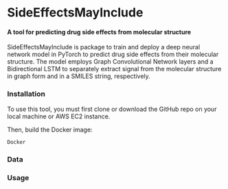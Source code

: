 # SideEffectsMayInclude
#### A tool for predicting drug side effects from molecular structure

SideEffectsMayInclude is package to train and deploy a deep neural network model in PyTorch to predict drug side effects from their molecular structure. The model employs Graph Convolutional Network layers and a Bidirectional LSTM to separately extract signal from the molecular structure in graph form and in a SMILES string, respectively.

### Installation

To use this tool, you must first clone or download the GitHub repo on your local machine or AWS EC2 instance.

Then, build the Docker image:

`Docker`

### Data


### Usage
